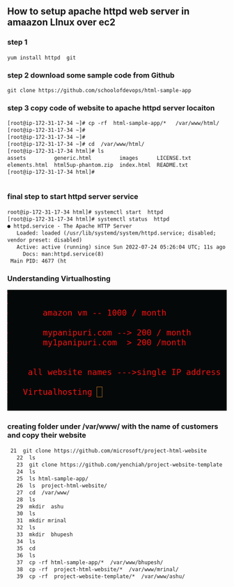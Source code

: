## How to setup apache httpd web server in amaazon LInux over ec2 

### step 1 

```
yum install httpd  git 
```

### step 2 download some sample code from Github 

```
git clone https://github.com/schoolofdevops/html-sample-app

```

### step 3  copy code of website to apache httpd server locaiton 

```
[root@ip-172-31-17-34 ~]# cp -rf  html-sample-app/*   /var/www/html/
[root@ip-172-31-17-34 ~]# 
[root@ip-172-31-17-34 ~]# 
[root@ip-172-31-17-34 ~]# cd  /var/www/html/
[root@ip-172-31-17-34 html]# ls
assets         generic.html         images      LICENSE.txt
elements.html  html5up-phantom.zip  index.html  README.txt
[root@ip-172-31-17-34 html]# 


```

### final step to start httpd server service 

```
root@ip-172-31-17-34 html]# systemctl start  httpd
[root@ip-172-31-17-34 html]# systemctl status  httpd
● httpd.service - The Apache HTTP Server
   Loaded: loaded (/usr/lib/systemd/system/httpd.service; disabled; vendor preset: disabled)
   Active: active (running) since Sun 2022-07-24 05:26:04 UTC; 11s ago
     Docs: man:httpd.service(8)
 Main PID: 4677 (ht
```
### Understanding Virtualhosting 

<img src="vh.png">

### creating folder under /var/www/  with the name of customers  and copy their website 

```
 21  git clone https://github.com/microsoft/project-html-website
   22  ls
   23  git clone https://github.com/yenchiah/project-website-template
   24  ls
   25  ls html-sample-app/
   26  ls  project-html-website/
   27  cd  /var/www/
   28  ls
   29  mkdir  ashu
   30  ls
   31  mkdir mrinal 
   32  ls
   33  mkdir  bhupesh 
   34  ls
   35  cd
   36  ls
   37  cp -rf html-sample-app/*  /var/www/bhupesh/
   38  cp -rf  project-html-website/*  /var/www/mrinal/
   39  cp -rf  project-website-template/*  /var/www/ashu/

```

